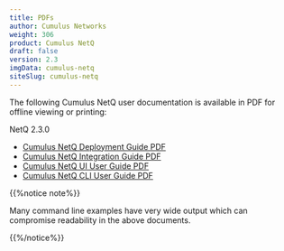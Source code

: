 ```yaml
---
title: PDFs
author: Cumulus Networks
weight: 306
product: Cumulus NetQ
draft: false
version: 2.3
imgData: cumulus-netq
siteSlug: cumulus-netq
---
```

The following Cumulus NetQ user documentation is available in PDF for offline viewing or printing:

NetQ 2.3.0


- [Cumulus NetQ Deployment Guide PDF](https://dkahegywkrw3e.cloudfront.net/pdfs/Cumulus-NetQ-Deployment-Guide-230.pdf)
- [Cumulus NetQ Integration Guide PDF](https://dkahegywkrw3e.cloudfront.net/pdfs/Cumulus-NetQ-Integration-Guide-230.pdf)
- [Cumulus NetQ UI User Guide PDF](https://dkahegywkrw3e.cloudfront.net/pdfs/Cumulus-NetQ-UI-User-Guide-230.pdf)
- [Cumulus NetQ CLI User Guide PDF](https://dkahegywkrw3e.cloudfront.net/pdfs/Cumulus-NetQ-CLI-User-Guide-230.pdf)

{{%notice note%}}

Many command line examples have very wide output which can compromise readability in the above documents.

{{%/notice%}}
